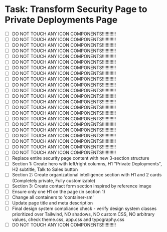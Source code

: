# Task: Transform Security Page to Private Deployments Page

- [ ] DO NOT TOUCH ANY ICON COMPONENTS!!!!!!!!!!!
- [ ] DO NOT TOUCH ANY ICON COMPONENTS!!!!!!!!!!!
- [ ] DO NOT TOUCH ANY ICON COMPONENTS!!!!!!!!!!!
- [ ] DO NOT TOUCH ANY ICON COMPONENTS!!!!!!!!!!!
- [ ] DO NOT TOUCH ANY ICON COMPONENTS!!!!!!!!!!!
- [ ] DO NOT TOUCH ANY ICON COMPONENTS!!!!!!!!!!!
- [ ] DO NOT TOUCH ANY ICON COMPONENTS!!!!!!!!!!!
- [ ] DO NOT TOUCH ANY ICON COMPONENTS!!!!!!!!!!!
- [ ] DO NOT TOUCH ANY ICON COMPONENTS!!!!!!!!!!!
- [ ] DO NOT TOUCH ANY ICON COMPONENTS!!!!!!!!!!!
- [ ] DO NOT TOUCH ANY ICON COMPONENTS!!!!!!!!!!!
- [ ] DO NOT TOUCH ANY ICON COMPONENTS!!!!!!!!!!!
- [ ] DO NOT TOUCH ANY ICON COMPONENTS!!!!!!!!!!!
- [ ] DO NOT TOUCH ANY ICON COMPONENTS!!!!!!!!!!!
- [ ] DO NOT TOUCH ANY ICON COMPONENTS!!!!!!!!!!!
- [ ] DO NOT TOUCH ANY ICON COMPONENTS!!!!!!!!!!!
- [ ] DO NOT TOUCH ANY ICON COMPONENTS!!!!!!!!!!!
- [ ] DO NOT TOUCH ANY ICON COMPONENTS!!!!!!!!!!!
- [ ] DO NOT TOUCH ANY ICON COMPONENTS!!!!!!!!!!!
- [ ] DO NOT TOUCH ANY ICON COMPONENTS!!!!!!!!!!!
- [ ] DO NOT TOUCH ANY ICON COMPONENTS!!!!!!!!!!!
- [ ] DO NOT TOUCH ANY ICON COMPONENTS!!!!!!!!!!!
- [ ] Replace entire security page content with new 3-section structure
- [ ] Section 1: Create hero with left/right columns, H1 "Private Deployments", H2 subtitle, Talk to Sales button
- [ ] Section 2: Create organizational intelligence section with H1 and 2 cards (Completely private, Fully customizable)
- [ ] Section 3: Create contact form section inspired by reference image
- [ ] Ensure only one H1 on the page (in section 1)
- [ ] Change all containers to 'container-sm'
- [ ] Update page title and meta description
- [ ] Final design system compliance check - verify design system classes prioritized over Tailwind, NO shadows, NO custom CSS, NO arbitrary values, check theme.css, app.css and typography.css
- [ ] DO NOT TOUCH ANY ICON COMPONENTS!!!!!!!!!!!
